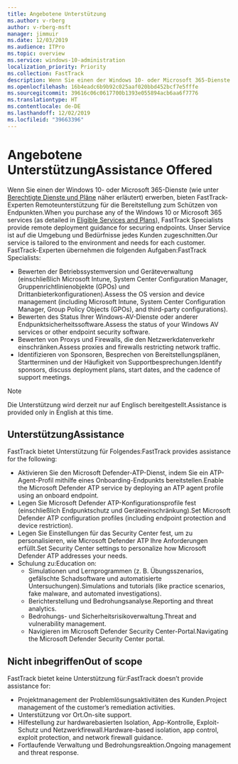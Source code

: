 ```yaml
---
title: Angebotene Unterstützung
ms.author: v-rberg
author: v-rberg-msft
manager: jimmuir
ms.date: 12/03/2019
ms.audience: ITPro
ms.topic: overview
ms.service: windows-10-administration
localization_priority: Priority
ms.collection: FastTrack
description: Wenn Sie einen der Windows 10- oder Microsoft 365-Dienste erwerben, bieten FastTrack-Experten Remoteunterstützung für die Bereitstellung zum Schützen von Endpunkten. Unser Service ist auf die Umgebung und Bedürfnisse jedes Kunden zugeschnitten.
ms.openlocfilehash: 16b4eadc6b9b92c025aaf020bbd452bcf7e5fffe
ms.sourcegitcommit: 39616c06c0617700b1393e055894acb6aa6f7776
ms.translationtype: HT
ms.contentlocale: de-DE
ms.lasthandoff: 12/02/2019
ms.locfileid: "39663396"
---
```

# <a name="assistance-offered"></a><span data-ttu-id="10c41-104">Angebotene Unterstützung</span><span class="sxs-lookup"><span data-stu-id="10c41-104">Assistance Offered</span></span>  

<span data-ttu-id="10c41-105">Wenn Sie einen der Windows 10- oder Microsoft 365-Dienste (wie unter [Berechtigte Dienste und Pläne](M365-eligible-services-and-plans.md) näher erläutert) erwerben, bieten FastTrack-Experten Remoteunterstützung für die Bereitstellung zum Schützen von Endpunkten.</span><span class="sxs-lookup"><span data-stu-id="10c41-105">When you purchase any of the Windows 10 or Microsoft 365 services (as detailed in [Eligible Services and Plans](M365-eligible-services-and-plans.md)), FastTrack Specialists provide remote deployment guidance for securing endpoints.</span></span> <span data-ttu-id="10c41-106">Unser Service ist auf die Umgebung und Bedürfnisse jedes Kunden zugeschnitten.</span><span class="sxs-lookup"><span data-stu-id="10c41-106">Our service is tailored to the environment and needs for each customer.</span></span> <span data-ttu-id="10c41-107">FastTrack-Experten übernehmen die folgenden Aufgaben:</span><span class="sxs-lookup"><span data-stu-id="10c41-107">FastTrack Specialists:</span></span>
- <span data-ttu-id="10c41-108">Bewerten der Betriebssystemversion und Geräteverwaltung (einschließlich Microsoft Intune, System Center Configuration Manager, Gruppenrichtlinienobjekte (GPOs) und Drittanbieterkonfigurationen).</span><span class="sxs-lookup"><span data-stu-id="10c41-108">Assess the OS version and device management (including Microsoft Intune, System Center Configuration Manager, Group Policy Objects (GPOs), and third-party configurations).</span></span>
- <span data-ttu-id="10c41-109">Bewerten des Status Ihrer Windows-AV-Dienste oder anderer Endpunktsicherheitssoftware.</span><span class="sxs-lookup"><span data-stu-id="10c41-109">Assess the status of your Windows AV services or other endpoint security software.</span></span>
- <span data-ttu-id="10c41-110">Bewerten von Proxys und Firewalls, die den Netzwerkdatenverkehr einschränken.</span><span class="sxs-lookup"><span data-stu-id="10c41-110">Assess proxies and firewalls restricting network traffic.</span></span>
- <span data-ttu-id="10c41-111">Identifizieren von Sponsoren, Besprechen von Bereitstellungsplänen, Startterminen und der Häufigkeit von Supportbesprechungen.</span><span class="sxs-lookup"><span data-stu-id="10c41-111">Identify sponsors, discuss deployment plans, start dates, and the cadence of support meetings.</span></span>

> [!NOTE]
> <span data-ttu-id="10c41-112">Die Unterstützung wird derzeit nur auf Englisch bereitgestellt.</span><span class="sxs-lookup"><span data-stu-id="10c41-112">Assistance is provided only in English at this time.</span></span> 

## <a name="assistance"></a><span data-ttu-id="10c41-113">Unterstützung</span><span class="sxs-lookup"><span data-stu-id="10c41-113">Assistance</span></span>

<span data-ttu-id="10c41-114">FastTrack bietet Unterstützung für Folgendes:</span><span class="sxs-lookup"><span data-stu-id="10c41-114">FastTrack provides assistance for the following:</span></span>
- <span data-ttu-id="10c41-115">Aktivieren Sie den Microsoft Defender-ATP-Dienst, indem Sie ein ATP-Agent-Profil mithilfe eines Onboarding-Endpunkts bereitstellen.</span><span class="sxs-lookup"><span data-stu-id="10c41-115">Enable the Microsoft Defender ATP service by deploying an ATP agent profile using an onboard endpoint.</span></span>
- <span data-ttu-id="10c41-116">Legen Sie Microsoft Defender ATP-Konfigurationsprofile fest (einschließlich Endpunktschutz und Geräteeinschränkung).</span><span class="sxs-lookup"><span data-stu-id="10c41-116">Set Microsoft Defender ATP configuration profiles (including endpoint protection and device restriction).</span></span>
- <span data-ttu-id="10c41-117">Legen Sie Einstellungen für das Security Center fest, um zu personalisieren, wie Microsoft Defender ATP Ihre Anforderungen erfüllt.</span><span class="sxs-lookup"><span data-stu-id="10c41-117">Set Security Center settings to personalize how Microsoft Defender ATP addresses your needs.</span></span>
- <span data-ttu-id="10c41-118">Schulung zu:</span><span class="sxs-lookup"><span data-stu-id="10c41-118">Education on:</span></span>
    - <span data-ttu-id="10c41-119">Simulationen und Lernprogrammen (z. B. Übungsszenarios, gefälschte Schadsoftware und automatisierte Untersuchungen).</span><span class="sxs-lookup"><span data-stu-id="10c41-119">Simulations and tutorials (like practice scenarios, fake malware, and automated investigations).</span></span>
    - <span data-ttu-id="10c41-120">Berichterstellung und Bedrohungsanalyse.</span><span class="sxs-lookup"><span data-stu-id="10c41-120">Reporting and threat analytics.</span></span>
    - <span data-ttu-id="10c41-121">Bedrohungs- und Sicherheitsrisikoverwaltung.</span><span class="sxs-lookup"><span data-stu-id="10c41-121">Threat and vulnerability management.</span></span>
    - <span data-ttu-id="10c41-122">Navigieren im Microsoft Defender Security Center-Portal.</span><span class="sxs-lookup"><span data-stu-id="10c41-122">Navigating the Microsoft Defender Security Center portal.</span></span>

## <a name="out-of-scope"></a><span data-ttu-id="10c41-123">Nicht inbegriffen</span><span class="sxs-lookup"><span data-stu-id="10c41-123">Out of scope</span></span>

<span data-ttu-id="10c41-124">FastTrack bietet keine Unterstützung für:</span><span class="sxs-lookup"><span data-stu-id="10c41-124">FastTrack doesn’t provide assistance for:</span></span>
- <span data-ttu-id="10c41-125">Projektmanagement der Problemlösungsaktivitäten des Kunden.</span><span class="sxs-lookup"><span data-stu-id="10c41-125">Project management of the customer’s remediation activities.</span></span>
- <span data-ttu-id="10c41-126">Unterstützung vor Ort.</span><span class="sxs-lookup"><span data-stu-id="10c41-126">On-site support.</span></span>
- <span data-ttu-id="10c41-127">Hilfestellung zur hardwarebasierten Isolation, App-Kontrolle, Exploit-Schutz und Netzwerkfirewall.</span><span class="sxs-lookup"><span data-stu-id="10c41-127">Hardware-based isolation, app control, exploit protection, and network firewall guidance.</span></span>
- <span data-ttu-id="10c41-128">Fortlaufende Verwaltung und Bedrohungsreaktion.</span><span class="sxs-lookup"><span data-stu-id="10c41-128">Ongoing management and threat response.</span></span>

